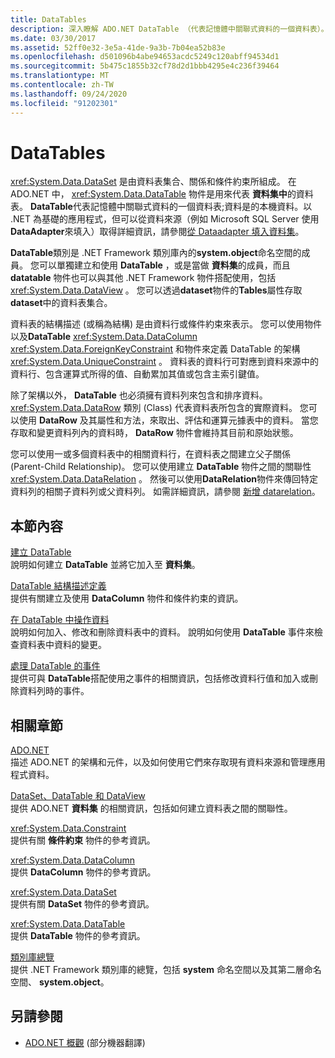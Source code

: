 ```yaml
---
title: DataTables
description: 深入瞭解 ADO.NET DataTable （代表記憶體中關聯式資料的一個資料表）。以 .NET 為基礎的應用程式。
ms.date: 03/30/2017
ms.assetid: 52ff0e32-3e5a-41de-9a3b-7b04ea52b83e
ms.openlocfilehash: d501096b4abe94653acdc5249c120abff94534d1
ms.sourcegitcommit: 5b475c1855b32cf78d2d1bbb4295e4c236f39464
ms.translationtype: MT
ms.contentlocale: zh-TW
ms.lasthandoff: 09/24/2020
ms.locfileid: "91202301"
---
```

# <a name="datatables"></a>DataTables

<xref:System.Data.DataSet> 是由資料表集合、關係和條件約束所組成。 在 ADO.NET 中， <xref:System.Data.DataTable> 物件是用來代表 **資料集中**的資料表。 **DataTable**代表記憶體中關聯式資料的一個資料表;資料是的本機資料。以 .NET 為基礎的應用程式，但可以從資料來源（例如 Microsoft SQL Server 使用**DataAdapter**來填入）取得詳細資訊，請參閱[從 Dataadapter 填入資料集](../populating-a-dataset-from-a-dataadapter.md)。  
  
 **DataTable**類別是 .NET Framework 類別庫內的**system.object**命名空間的成員。 您可以單獨建立和使用 **DataTable** ，或是當做 **資料集**的成員，而且 **datatable** 物件也可以與其他 .NET Framework 物件搭配使用，包括 <xref:System.Data.DataView> 。 您可以透過**dataset**物件的**Tables**屬性存取**dataset**中的資料表集合。  
  
 資料表的結構描述 (或稱為結構) 是由資料行或條件約束來表示。 您可以使用物件以及**DataTable** <xref:System.Data.DataColumn> <xref:System.Data.ForeignKeyConstraint> 和物件來定義 DataTable 的架構 <xref:System.Data.UniqueConstraint> 。 資料表的資料行可對應到資料來源中的資料行、包含運算式所得的值、自動累加其值或包含主索引鍵值。  
  
 除了架構以外， **DataTable** 也必須擁有資料列來包含和排序資料。 <xref:System.Data.DataRow> 類別 (Class) 代表資料表所包含的實際資料。 您可以使用 **DataRow** 及其屬性和方法，來取出、評估和運算元據表中的資料。 當您存取和變更資料列內的資料時， **DataRow** 物件會維持其目前和原始狀態。  
  
 您可以使用一或多個資料表中的相關資料行，在資料表之間建立父子關係 (Parent-Child Relationship)。 您可以使用建立 **DataTable** 物件之間的關聯性 <xref:System.Data.DataRelation> 。 然後可以使用**DataRelation**物件來傳回特定資料列的相關子資料列或父資料列。 如需詳細資訊，請參閱 [新增 datarelation](adding-datarelations.md)。  
  
## <a name="in-this-section"></a>本節內容  

 [建立 DataTable](creating-a-datatable.md)  
 說明如何建立 **DataTable** 並將它加入至 **資料集**。  
  
 [DataTable 結構描述定義](datatable-schema-definition.md)  
 提供有關建立及使用 **DataColumn** 物件和條件約束的資訊。  
  
 [在 DataTable 中操作資料](manipulating-data-in-a-datatable.md)  
 說明如何加入、修改和刪除資料表中的資料。 說明如何使用 **DataTable** 事件來檢查資料表中資料的變更。  
  
 [處理 DataTable 的事件](handling-datatable-events.md)  
 提供可與 **DataTable**搭配使用之事件的相關資訊，包括修改資料行值和加入或刪除資料列時的事件。  
  
## <a name="related-sections"></a>相關章節  

 [ADO.NET](../index.md)  
 描述 ADO.NET 的架構和元件，以及如何使用它們來存取現有資料來源和管理應用程式資料。  
  
 [DataSet、DataTable 和 DataView](index.md)  
 提供 ADO.NET **資料集** 的相關資訊，包括如何建立資料表之間的關聯性。  
  
 <xref:System.Data.Constraint>  
 提供有關 **條件約束** 物件的參考資訊。  
  
 <xref:System.Data.DataColumn>  
 提供 **DataColumn** 物件的參考資訊。  
  
 <xref:System.Data.DataSet>  
 提供有關 **DataSet** 物件的參考資訊。  
  
 <xref:System.Data.DataTable>  
 提供 **DataTable** 物件的參考資訊。  
  
 [類別庫總覽](../../../../standard/class-library-overview.md)  
 提供 .NET Framework 類別庫的總覽，包括 **system** 命名空間以及其第二層命名空間、 **system.object**。  
  
## <a name="see-also"></a>另請參閱

- [ADO.NET 概觀](../ado-net-overview.md) \(部分機器翻譯\)
